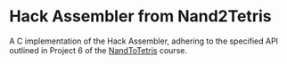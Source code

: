 Hack Assembler from Nand2Tetris
===============================

A C implementation of the Hack Assembler, adhering to the specified API outlined
 in Project 6 of the [NandToTetris](https://www.nand2tetris.org/) course.
